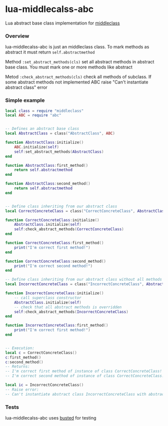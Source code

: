 # lua-middlecalss-abc
Lua abstract base class implementation for [middleclass](https://github.com/kikito/middleclass) 

### Overview
lua-middlecalss-abc is just an middleclass class. 
To mark methods as abstract it must return ```self.abstractmethod```

Method ```:set_abstract_methods(cls)``` set all abstract methods in abstract base class. You must mark one or more methods like abstract

Metod ```:check_abstract_methods(cls)``` check all methods of subclass. If some abstract methods not implemented ABC raise "Can't instantiate abstract class" error

### Simple example 

```lua
local class = require "middleclass"
local ABC = require "abc"


-- Defines an abstract base class
local AbstractClass = class("AbstractClass", ABC)

function AbstractClass:initialize()
    ABC.initialize(self)
    self:set_abstract_methods(AbstractClass)
end

function AbstractClass:first_method()
    return self.abstractmethod
end

function AbstractClass:second_method()
    return self.abstractmethod
end


-- Define class inheriting from our abstract class
local CorrectConcreteClass = class("CorrectConcreteClass", AbstractClass)

function CorrectConcreteClass:initialize()
    AbstractClass.initialize(self)
    self:check_abstract_methods(CorrectConcreteClass)
end

function CorrectConcreteClass:first_method()
    print("I'm correct first method!")
end

function CorrectConcreteClass:second_method()
    print("I'm correct second method!")
end

-- Define class inheriting from our abstract class without all methods implementation
local IncorrectConcreteClass = class("IncorrectConcreteClass", AbstractClass)

function IncorrectConcreteClass:initialize()
    -- call superclass constructor
    AbstractClass.initialize(self)
    -- check that all abstract methods is overridden
    self:check_abstract_methods(IncorrectConcreteClass)
end

function IncorrectConcreteClass:first_method()
    print("I'm correct first method!")
end


-- Execution:
local c = CorrectConcreteClass()
c:first_method()
c:second_method()
-- Returns:
-- I'm correct first method of instance of class CorrectConcreteClass!
-- I'm correct second method of instance of class CorrectConcreteClass!

local ic = IncorrectConcreteClass()
-- Raise error:
-- Can't instantiate abstract class IncorrectConcreteClass with abstract methods [ second_method,]
```

### Tests
lua-middlecalss-abc uses [busted](http://olivinelabs.com/busted/) for testing 
